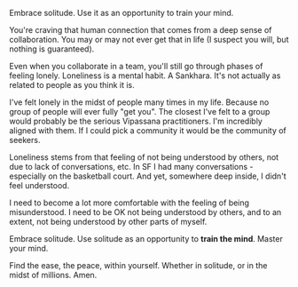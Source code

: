 Embrace solitude. Use it as an opportunity to train your mind.

You're craving that human connection that comes from a deep sense of collaboration. You may or may not ever get that in life (I suspect you will, but nothing is guaranteed).

Even when you collaborate in a team, you'll still go through phases of feeling lonely. Loneliness is a mental habit. A Sankhara. It's not actually as related to people as you think it is.

I've felt lonely in the midst of people many times in my life. Because no group of people will ever fully "get you". The closest I've felt to a group would probably be the serious Vipassana practitioners. I'm incredibly aligned with them. If I could pick a community it would be the community of seekers.

Loneliness stems from that feeling of not being understood by others, not due to lack of conversations, etc. In SF I had many conversations - especially on the basketball court. And yet, somewhere deep inside, I didn't feel understood.

I need to become a lot more comfortable with the feeling of being misunderstood. I need to be OK not being understood by others, and to an extent, not being understood by other parts of myself.

Embrace solitude.
Use solitude as an opportunity to **train the mind**.
Master your mind.

Find the ease, the peace, within yourself. Whether in solitude, or in the midst of millions. Amen.
